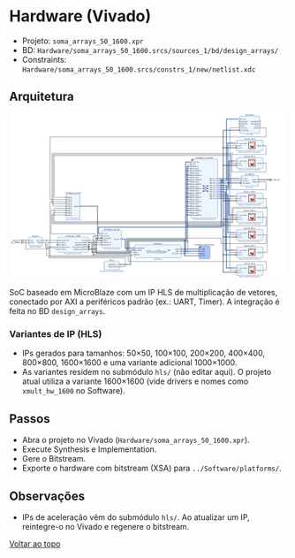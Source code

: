 <a id="topo"></a>
# Hardware (Vivado)

- Projeto: `soma_arrays_50_1600.xpr`
- BD: `Hardware/soma_arrays_50_1600.srcs/sources_1/bd/design_arrays/`
- Constraints: `Hardware/soma_arrays_50_1600.srcs/constrs_1/new/netlist.xdc`

## Arquitetura
![Arquitetura do sistema](../docs/images/arq_viv.png)

SoC baseado em MicroBlaze com um IP HLS de multiplicação de vetores, conectado por AXI a periféricos padrão (ex.: UART, Timer). A integração é feita no BD `design_arrays`.

### Variantes de IP (HLS)
- IPs gerados para tamanhos: 50×50, 100×100, 200×200, 400×400, 800×800, 1600×1600 e uma variante adicional 1000×1000.
- As variantes residem no submódulo `hls/` (não editar aqui). O projeto atual utiliza a variante 1600×1600 (vide drivers e nomes como `xmult_hw_1600` no Software).

## Passos
- Abra o projeto no Vivado (`Hardware/soma_arrays_50_1600.xpr`).
- Execute Synthesis e Implementation.
- Gere o Bitstream.
- Exporte o hardware com bitstream (XSA) para `../Software/platforms/`.

## Observações
- IPs de aceleração vêm do submódulo `hls/`. Ao atualizar um IP, reintegre-o no Vivado e regenere o bitstream.

[Voltar ao topo](#topo)
